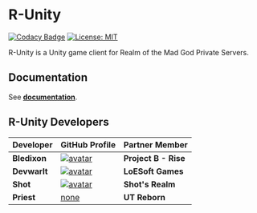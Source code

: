 # R-Unity
[![Codacy Badge][codacy-badge]][codacy] [![License: MIT][license-badge]][license]

R-Unity is a Unity game client for Realm of the Mad God Private Servers.

## Documentation
See **[documentation][r-unity docs]**.

## R-Unity Developers
| Developer | GitHub Profile | Partner Member
| --- | --- | --- |
| **Bledixon** | [![avatar][bledixon-avatar]][bledixon] | **Project B - Rise** |
| **Devwarlt** | [![avatar][devwarlt-avatar]][devwarlt] | **LoESoft Games** |
| **Shot** | [![avatar][shot-avatar]][shot] | **Shot's Realm** |
| **Priest** | [none][priest] | **UT Reborn** |

[codacy]: https://www.codacy.com?utm_source=github.com&amp;utm_medium=referral&amp;utm_content=Bledixon/Rotmg-Unity&amp;utm_campaign=Badge_Grade
[codacy-badge]: https://api.codacy.com/project/badge/Grade/7dd42aa3d855420b8613d90ad188c973
[license]: https://opensource.org/licenses/MIT
[license-badge]: https://img.shields.io/badge/License-MIT-yellow.svg
[r-unity docs]: https://devwarlt.github.io/r-unity-docs/
[bledixon]: https://github.com/Bledixon
[bledixon-avatar]: https://avatars0.githubusercontent.com/u/12498599?s=96
[devwarlt]: https://github.com/Devwarlt
[devwarlt-avatar]: https://avatars3.githubusercontent.com/u/21364516?s=96
[shot]: https://github.com/ShotRotMG
[shot-avatar]: https://avatars3.githubusercontent.com/u/19337217?s=96
[priest]: https://github.com/EpicQuackIV
